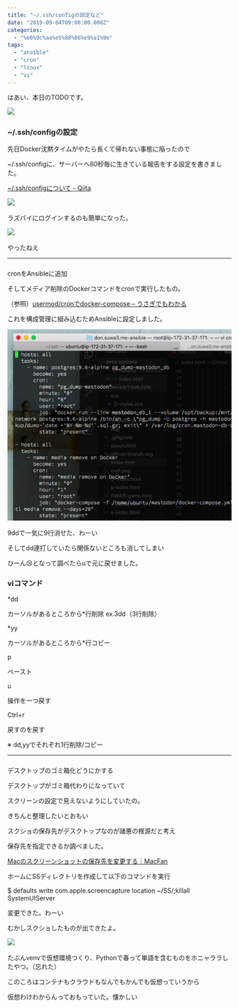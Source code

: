 ```yaml
---
title: "~/.ssh/configの設定など"
date: "2019-09-04T09:00:00.000Z"
categories: 
  - "%e6%9c%aa%e5%88%86%e9%a1%9e"
tags: 
  - "ansible"
  - "cron"
  - "linux"
  - "vi"
---
```


はあい、本日のTODOです。

![](http://wp.suwa3.me/wp-content/uploads/2019/09/e382b9e382afe383aae383bce383b3e382b7e383a7e38383e38388-2019-09-04-17.50.22.png?w=572)

### ~/.ssh/configの設定

先日Docker沈黙タイムがやたら長くて帰れない事態に陥ったので

~/.ssh/configに、サーバーへ60秒毎に生きている報告をする設定を書きました。

[~/.ssh/configについて - Qiita](https://qiita.com/passol78/items/2ad123e39efeb1a5286b)

![](http://wp.suwa3.me/wp-content/uploads/2019/09/image-8.png?w=522)

ラズパイにログインするのも簡単になった。

![](http://wp.suwa3.me/wp-content/uploads/2019/09/image-9.png?w=631)

やったねえ

* * *

### 

cronをAnsibleに追加

そしてメディア削除のDockerコマンドをcronで実行したもの。

（参照）[usermod/cronでdocker-compose – うさぎでもわかる](https://suwa.home.blog/2019/09/03/usermod-cron%e3%81%a7docker-compose/)

これを構成管理に組み込むためAnsibleに設定しました。

![](images/2019-09-04_15.31.24.png)

9ddで一気に9行消せた、わーい

そしてdd連打していたら関係ないところも消してしまい

ひーん😢となって調べたらuで元に戻せました。

### viコマンド

\*dd

カーソルがあるところから\*行削除 ex.3dd（3行削除）

\*yy

カーソルがあるところから\*行コピー

p

ペースト

u

操作を一つ戻す

Ctrl+r

戻すのを戻す

※ dd,yyでそれぞれ1行削除/コピー

* * *

### 

デスクトップのゴミ箱化どうにかする

デスクトップがゴミ箱代わりになっていて

スクリーンの設定で見えないようにしていたの。

きちんと整理したいとおもい

スクショの保存先がデスクトップなのが諸悪の根源だと考え

保存先を指定できるか調べました。

[Macのスクリーンショットの保存先を変更する｜MacFan](https://book.mynavi.jp/macfan/detail_summary/id=90165)

ホームにSSディレクトリを作成して以下のコマンドを実行

 $ defaults write com.apple.screencapture location ~/SS/;killall SystemUIServer 

変更できた。わーい

むかしスクショしたものが出てきたよ。

![](http://wp.suwa3.me/wp-content/uploads/2019/09/e382b9e382afe383aae383bce383b3e382b7e383a7e38383e38388-2019-04-05-18.23.43.png?w=448)

たぶんvenvで仮想環境つくり、Pythonで春って単語を含むものをホニャララしたやつ。（忘れた）

このころはコンテナもクラウドもなんでもかんでも仮想っていうから

仮想わけわからんっておもっていた。懐かしい
